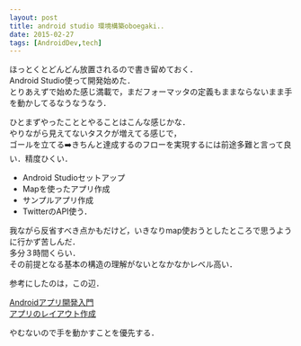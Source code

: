 ```yaml
---
layout: post
title: android studio 環境構築oboegaki.．
date: 2015-02-27
tags: [AndroidDev,tech]
---
```


ほっとくとどんどん放置されるので書き留めておく．  
Android Studio使って開発始めた．  
とりあえずで始めた感じ満載で，まだフォーマッタの定義もままならないまま手を動かしてるなうなうなう．  

ひとまずやったこととやることはこんな感じかな．  
やりながら見えてないタスクが増えてる感じで，  
ゴールを立てる➡️きちんと達成するのフローを実現するには前途多難と言って良い．精度ひくい．  

- Android Studioセットアップ
- Mapを使ったアプリ作成
- サンプルアプリ作成
- TwitterのAPI使う．

我ながら反省すべき点かもだけど，いきなりmap使おうとしたところで思うように行かず苦しんだ．  
多分３時間くらい．  
その前提となる基本の構造の理解がないとなかなかレベル高い．  

参考にしたのは，この辺．  

[Androidアプリ開発入門](http://androidguide.nomaki.jp/index.html)  
[アプリのレイアウト作成](http://mixi-inc.github.io/AndroidTraining/fundamentals/2.01.create-layout.html)   


やむないので手を動かすことを優先する．

<br/>
